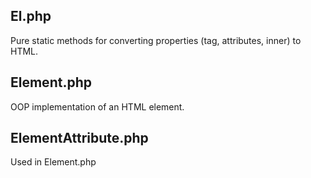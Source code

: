 ## El.php

Pure static methods for converting properties (tag, attributes, inner) to HTML.

## Element.php

OOP implementation of an HTML element.

## ElementAttribute.php

Used in Element.php